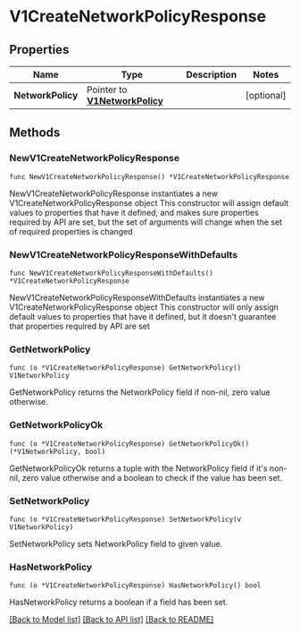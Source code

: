 # V1CreateNetworkPolicyResponse

## Properties

Name | Type | Description | Notes
------------ | ------------- | ------------- | -------------
**NetworkPolicy** | Pointer to [**V1NetworkPolicy**](v1NetworkPolicy.md) |  | [optional] 

## Methods

### NewV1CreateNetworkPolicyResponse

`func NewV1CreateNetworkPolicyResponse() *V1CreateNetworkPolicyResponse`

NewV1CreateNetworkPolicyResponse instantiates a new V1CreateNetworkPolicyResponse object
This constructor will assign default values to properties that have it defined,
and makes sure properties required by API are set, but the set of arguments
will change when the set of required properties is changed

### NewV1CreateNetworkPolicyResponseWithDefaults

`func NewV1CreateNetworkPolicyResponseWithDefaults() *V1CreateNetworkPolicyResponse`

NewV1CreateNetworkPolicyResponseWithDefaults instantiates a new V1CreateNetworkPolicyResponse object
This constructor will only assign default values to properties that have it defined,
but it doesn't guarantee that properties required by API are set

### GetNetworkPolicy

`func (o *V1CreateNetworkPolicyResponse) GetNetworkPolicy() V1NetworkPolicy`

GetNetworkPolicy returns the NetworkPolicy field if non-nil, zero value otherwise.

### GetNetworkPolicyOk

`func (o *V1CreateNetworkPolicyResponse) GetNetworkPolicyOk() (*V1NetworkPolicy, bool)`

GetNetworkPolicyOk returns a tuple with the NetworkPolicy field if it's non-nil, zero value otherwise
and a boolean to check if the value has been set.

### SetNetworkPolicy

`func (o *V1CreateNetworkPolicyResponse) SetNetworkPolicy(v V1NetworkPolicy)`

SetNetworkPolicy sets NetworkPolicy field to given value.

### HasNetworkPolicy

`func (o *V1CreateNetworkPolicyResponse) HasNetworkPolicy() bool`

HasNetworkPolicy returns a boolean if a field has been set.


[[Back to Model list]](../README.md#documentation-for-models) [[Back to API list]](../README.md#documentation-for-api-endpoints) [[Back to README]](../README.md)


